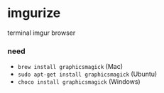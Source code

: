 # imgurize
terminal imgur browser

### need
+ `brew install graphicsmagick` (Mac)
+ `sudo apt-get install graphicsmagick` (Ubuntu)
+ `choco install graphicsmagick` (Windows)
